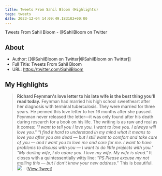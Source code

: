 ```yaml
---
title: Tweets From Sahil Bloom (Highlights)
tags: tweets
date: 2023-12-04 14:09:49.183102+00:00
---
```

Tweets From Sahil Bloom - @SahilBloom on Twitter

## About
- Author: [[@SahilBloom on Twitter|@SahilBloom on Twitter]]
- Full Title: Tweets From Sahil Bloom
- URL: https://twitter.com/SahilBloom

## My Highlights
> **Richard Feynman's love letter to his late wife is the best thing you'll read today.**
> Feynman had married his high school sweetheart after her diagnosis with terminal tuberculosis.
> They were married for three years.
> He penned this love letter to her 16 months after she passed.
> Feynman never released the letter—it was only found after his death during research for a book on his life.
> The writing is as raw and real as it comes:
> *"I want to tell you I love you. I want to love you. I always will love you."*
> *"I find it hard to understand in my mind what it means to love you after you are dead — but I still want to comfort and take care of you — and I want you to love me and care for me. I want to have problems to discuss with you — I want to do little projects with you."*
> *"My darling wife, I do adore you. I love my wife. My wife is dead."*
> It closes with a quintessentially witty line:
> *"PS Please excuse my not mailing this — but I don’t know your new address."*
> This is beautiful.<img src='https://pbs.twimg.com/media/GAgTKq-WMAAer2-.jpg'/>
\-  ([View Tweet](https://twitter.com/SahilBloom/status/1731658227769589910))

